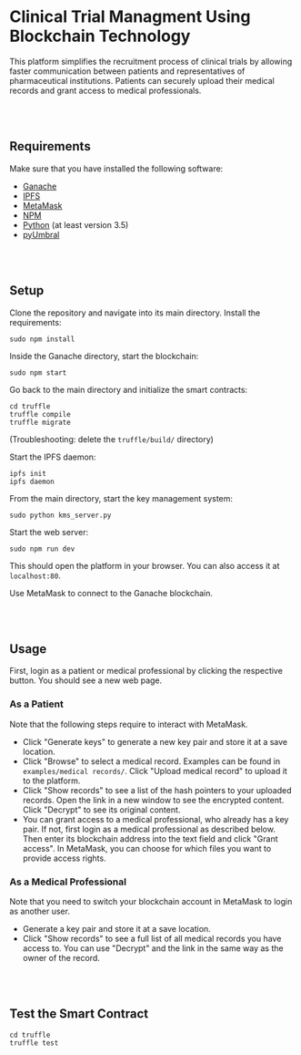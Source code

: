 # Clinical Trial Managment Using Blockchain Technology
This platform simplifies the recruitment process of clinical trials by allowing faster communication between patients and representatives of pharmaceutical institutions. Patients can securely upload their medical records and grant access to medical professionals.


<br></br>
## Requirements
Make sure that you have installed the following software:
- [Ganache](https://github.com/trufflesuite/ganache)
- [IPFS](https://github.com/ipfs/go-ipfs)
- [MetaMask](https://metamask.io/)
- [NPM](https://www.npmjs.com/get-npm)
- [Python](https://www.python.org/downloads/) (at least version 3.5)
- [pyUmbral](https://github.com/nucypher/pyUmbral)


<br></br>
## Setup
Clone the repository and navigate into its main directory.
Install the requirements:
```
sudo npm install
```


Inside the Ganache directory, start the blockchain:
```
sudo npm start
```


Go back to the main directory and initialize the smart contracts:
```
cd truffle
truffle compile
truffle migrate
```
(Troubleshooting: delete the `truffle/build/` directory)


Start the IPFS daemon:
```
ipfs init
ipfs daemon
```


From the main directory, start the key management system:
```
sudo python kms_server.py
```


Start the web server:
```
sudo npm run dev
```
This should open the platform in your browser. You can also access it at `localhost:80`.

Use MetaMask to connect to the Ganache blockchain.


<br></br>
## Usage
First, login as a patient or medical professional by clicking the respective button. You should see a new web page.


### As a Patient
Note that the following steps require to interact with MetaMask.
- Click "Generate keys" to generate a new key pair and store it at a save location.
- Click "Browse" to select a medical record. Examples can be found in `examples/medical records/`. Click "Upload medical record" to upload it to the platform.
- Click "Show records" to see a list of the hash pointers to your uploaded records. Open the link in a new window to see the encrypted content. Click "Decrypt" to see its original content.
- You can grant access to a medical professional, who already has a key pair. If not, first login as a medical professional as described below. Then enter its blockchain address into the text field and click "Grant access". In MetaMask, you can choose for which files you want to provide access rights.


### As a Medical Professional
Note that you need to switch your blockchain account in MetaMask to login as another user.
- Generate a key pair and store it at a save location.
- Click "Show records" to see a full list of all medical records you have access to. You can use "Decrypt" and the link in the same way as the owner of the record.


<br></br>
## Test the Smart Contract
```
cd truffle
truffle test
```
